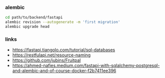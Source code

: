 ### alembic
```sh
cd path/to/backend/fastapi
alembic revision --autogenerate -m 'first migration'
alembic upgrade head
```

### links
- https://fastapi.tiangolo.com/tutorial/sql-databases
- https://restfulapi.net/resource-naming
- https://github.com/jubins/Fruitpal
- https://ahmed-nafies.medium.com/fastapi-with-sqlalchemy-postgresql-and-alembic-and-of-course-docker-f2b7411ee396
